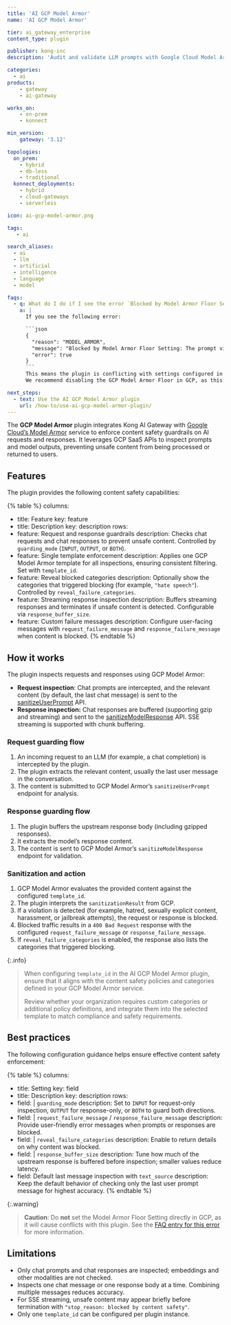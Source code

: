 ```yaml
---
title: 'AI GCP Model Armor'
name: 'AI GCP Model Armor'

tier: ai_gateway_enterprise
content_type: plugin

publisher: kong-inc
description: 'Audit and validate LLM prompts with Google Cloud Model Armor before forwarding them to an upstream LLM.'

categories:
  - ai
products:
    - gateway
    - ai-gateway

works_on:
    - on-prem
    - konnect

min_version:
    gateway: '3.12'

topologies:
  on_prem:
    - hybrid
    - db-less
    - traditional
  konnect_deployments:
    - hybrid
    - cloud-gateways
    - serverless

icon: ai-gcp-model-armor.png

tags:
   - ai

search_aliases:
  - ai
  - llm
  - artificial
  - intelligence
  - language
  - model

faqs:
  - q: What do I do if I see the error `Blocked by Model Armor Floor Setting`?
    a: |
      If you see the following error:

      ```json
      {
        "reason": "MODEL_ARMOR",
        "message": "Blocked by Model Armor Floor Setting: The prompt violated X, Y, and Z filters.",
        "error": true
      }
      ```
      This means the plugin is conflicting with settings configured in GCP Vertex.
      We recommend disabling the GCP Model Armor Floor in GCP, as this setting fails in some modes (for example, streaming response mode), and blocks all analytics.

next_steps:
  - text: Use the AI GCP Model Armor plugin
    url: /how-to/use-ai-gcp-model-armor-plugin/
---
```


The **GCP Model Armor** plugin integrates Kong AI Gateway with [Google Cloud’s Model Armor](https://cloud.google.com/security-command-center/docs/model-armor-overview) service to enforce content safety guardrails on AI requests and responses.
It leverages GCP SaaS APIs to inspect prompts and model outputs, preventing unsafe content from being processed or returned to users.

## Features

The plugin provides the following content safety capabilities:

<!-- vale off -->
{% table %}
columns:
  - title: Feature
    key: feature
  - title: Description
    key: description
rows:
  - feature: Request and response guardrails
    description: Checks chat requests and chat responses to prevent unsafe content. Controlled by `guarding_mode` (`INPUT`, `OUTPUT`, or `BOTH`).
  - feature: Single template enforcement
    description: Applies one GCP Model Armor template for all inspections, ensuring consistent filtering. Set with `template_id`.
  - feature: Reveal blocked categories
    description: Optionally show the categories that triggered blocking (for example, `"hate speech"`). Controlled by `reveal_failure_categories`.
  - feature: Streaming response inspection
    description: Buffers streaming responses and terminates if unsafe content is detected. Configurable via `response_buffer_size`.
  - feature: Custom failure messages
    description: Configure user-facing messages with `request_failure_message` and `response_failure_message` when content is blocked.
{% endtable %}
<!-- vale on -->

## How it works

The plugin inspects requests and responses using GCP Model Armor:

* **Request inspection**: Chat prompts are intercepted, and the relevant content (by default, the last chat message) is sent to the [sanitizeUserPrompt](https://cloud.google.com/security-command-center/docs/sanitize-prompts-responses#text-prompts) API.
* **Response inspection:** Chat responses are buffered (supporting gzip and streaming) and sent to the [sanitizeModelResponse](https://cloud.google.com/security-command-center/docs/sanitize-prompts-responses#sanitize-model) API. SSE streaming is supported with chunk buffering.

### Request guarding flow

1. An incoming request to an LLM (for example, a chat completion) is intercepted by the plugin.
2. The plugin extracts the relevant content, usually the last user message in the conversation.
3. The content is submitted to GCP Model Armor’s `sanitizeUserPrompt` endpoint for analysis.

### Response guarding flow

1. The plugin buffers the upstream response body (including gzipped responses).
2. It extracts the model’s response content.
3. The content is sent to GCP Model Armor’s `sanitizeModelResponse` endpoint for validation.

### Sanitization and action

1. GCP Model Armor evaluates the provided content against the configured `template_id`.
2. The plugin interprets the `sanitizationResult` from GCP.
3. If a violation is detected (for example, hatred, sexually explicit content, harassment, or jailbreak attempts), the request or response is blocked.
4. Blocked traffic results in a `400 Bad Request` response with the configured `request_failure_message` or `response_failure_message`.
5. If `reveal_failure_categories` is enabled, the response also lists the categories that triggered blocking.

{:.info}
> When configuring `template_id` in the AI GCP Model Armor plugin, ensure that it aligns with the content safety policies and categories defined in your GCP Model Armor service.
>
> Review whether your organization requires custom categories or additional policy definitions, and integrate them into the selected template to match compliance and safety requirements.

## Best practices

The following configuration guidance helps ensure effective content safety enforcement:

{% table %}
columns:
  - title: Setting
    key: field
  - title: Description
    key: description
rows:
  - field: |
      `guarding_mode`
    description: Set to `INPUT` for request-only inspection, `OUTPUT` for response-only, or `BOTH` to guard both directions.
  - field: |
      `request_failure_message` / `response_failure_message`
    description: Provide user-friendly error messages when prompts or responses are blocked.
  - field: |
      `reveal_failure_categories`
    description: Enable to return details on why content was blocked.
  - field: |
      `response_buffer_size`
    description: Tune how much of the upstream response is buffered before inspection; smaller values reduce latency.
  - field: Default last message inspection with `text_source`
    description: Keep the default behavior of checking only the last user prompt message for highest accuracy.
{% endtable %}

{:.warning}
> **Caution**: Do **not** set the Model Armor Floor Setting directly in GCP, as it will cause conflicts with this plugin.
See the [FAQ entry for this error](#what-do-i-do-if-i-see-the-error-blocked-by-model-armor-floor-setting) for more information.

## Limitations

* Only chat prompts and chat responses are inspected; embeddings and other modalities are not checked.
* Inspects one chat message or one response body at a time. Combining multiple messages reduces accuracy.
* For SSE streaming, unsafe content may appear briefly before termination with `"stop_reason: blocked by content safety"`.
* Only one `template_id` can be configured per plugin instance.
